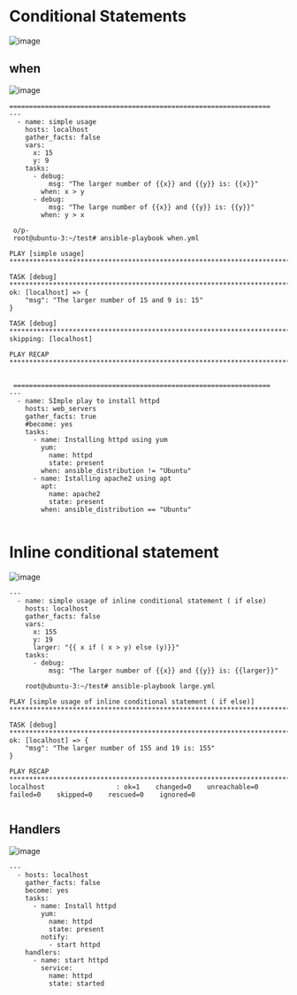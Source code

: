 Conditional Statements
======================

![image](https://user-images.githubusercontent.com/53966749/200108073-bcfc0c17-3d6f-4a14-a552-047d93d7e3f0.png)


when
-----
![image](https://user-images.githubusercontent.com/53966749/200108243-66966b97-19d9-45fe-937e-17f0eeb0cce5.png)

```
==================================================================
---
  - name: simple usage 
    hosts: localhost
    gather_facts: false
    vars:
      x: 15
      y: 9
    tasks:
      - debug:
          msg: "The larger number of {{x}} and {{y}} is: {{x}}"
        when: x > y
      - debug:
          msg: "The large number of {{x}} and {{y}} is: {{y}}"
        when: y > x
        
 o/p-
 root@ubuntu-3:~/test# ansible-playbook when.yml

PLAY [simple usage] **************************************************************************************************************************************************************************************

TASK [debug] *********************************************************************************************************************************************************************************************
ok: [localhost] => {
    "msg": "The larger number of 15 and 9 is: 15"
}

TASK [debug] *********************************************************************************************************************************************************************************************
skipping: [localhost]

PLAY RECAP ******************************************************************************************************************


 =================================================================       
---
  - name: SImple play to install httpd
    hosts: web_servers
    gather_facts: true
    #become: yes
    tasks:
      - name: Installing httpd using yum
        yum:
          name: httpd
          state: present
        when: ansible_distribution != "Ubuntu"
      - name: Istalling apache2 using apt
        apt:
          name: apache2
          state: present
        when: ansible_distribution == "Ubuntu"
        
```
Inline conditional statement
=============================
![image](https://user-images.githubusercontent.com/53966749/200109463-e1a01453-55b5-4448-812d-73355a738eec.png)

```
---
  - name: simple usage of inline conditional statement ( if else)
    hosts: localhost
    gather_facts: false
    vars:
      x: 155
      y: 19
      larger: "{{ x if ( x > y) else (y)}}"
    tasks:
      - debug:
          msg: "The larger number of {{x}} and {{y}} is: {{larger}}"
    
    root@ubuntu-3:~/test# ansible-playbook large.yml

PLAY [simple usage of inline conditional statement ( if else)] *******************************************************************************************************************************************

TASK [debug] *********************************************************************************************************************************************************************************************
ok: [localhost] => {
    "msg": "The larger number of 155 and 19 is: 155"
}

PLAY RECAP ***********************************************************************************************************************************************************************************************
localhost                  : ok=1    changed=0    unreachable=0    failed=0    skipped=0    rescued=0    ignored=0


```
Handlers
---------

![image](https://user-images.githubusercontent.com/53966749/200110299-33d798e6-6d32-4572-9474-9771e421a8c5.png)
```
---
  - hosts: localhost
    gather_facts: false
    become: yes
    tasks:
      - name: Install httpd
        yum:
          name: httpd
          state: present
        notify:
          - start httpd
    handlers:
      - name: start httpd
        service:
          name: httpd
          state: started
   
```
